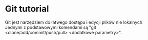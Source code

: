 # Git tutorial

Git jest narzędziem do łatwego dostępu i edycji plików nie lokalnych. Jednymi z podstawowymi komendami są "git <clone/add/commit/push/pull> \<dodatkowe parametry>".
